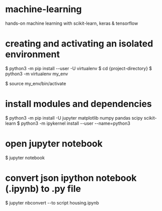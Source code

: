 # machine-learning
hands-on machine learning with scikit-learn, keras &amp; tensorflow

# creating and activating an isolated environment
$ python3 -m pip install --user -U virtualenv
$ cd {project-directory}
$ python3 -m virtualenv my_env

$ source my_env/bin/activate

# install modules and dependencies
$ python3 -m pip install -U jupyter matplotlib numpy pandas scipy scikit-learn
$ python3 -m ipykernel install --user --name=python3

# open jupyter notebook
$ jupyter notebook

# convert json ipython notebook (.ipynb) to .py file
$ jupyter nbconvert --to script housing.ipynb